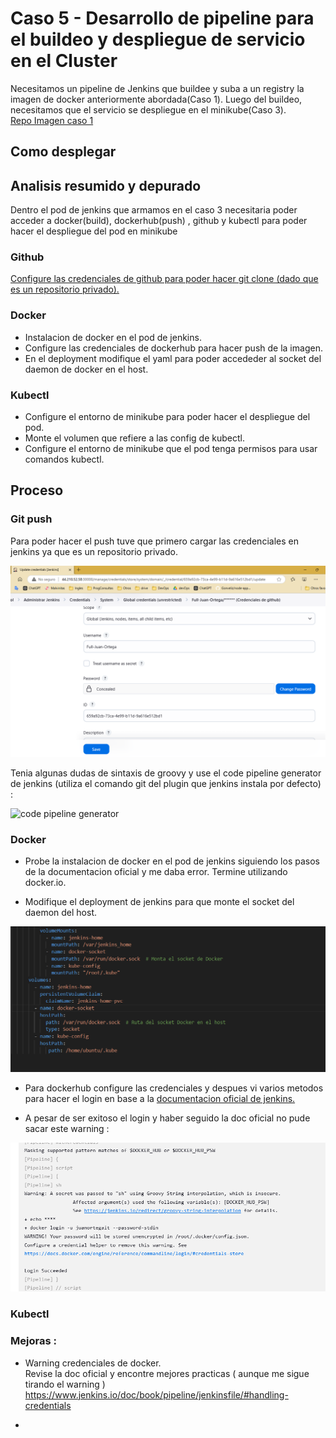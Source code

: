 # Caso 5 - Desarrollo de pipeline para el buildeo y despliegue de servicio en el Cluster
Necesitamos un pipeline de Jenkins que buildee y suba a un registry la imagen de docker anteriormente abordada(Caso 1). Luego del buildeo, necesitamos que el servicio se despliegue en el minikube(Caso 3).  
[Repo Imagen caso 1](https://github.com/Gonveliz/node-app/blob/master/Dockerfile)

## Como desplegar
## Analisis resumido y depurado

Dentro el pod de jenkins que armamos en el caso 3 necesitaria poder acceder a docker(build), dockerhub(push) , github y kubectl para poder hacer el despliegue del pod en minikube

### Github

[Configure las credenciales de github para poder hacer git clone (dado que es un repositorio privado). ](#git-push)

### Docker

* Instalacion de docker en el pod de jenkins.
* Configure las credenciales de dockerhub para hacer push de la imagen.  
* En el deployment modifique el yaml para poder accededer al socket del daemon de docker en el host. 

### Kubectl

* Configure el entorno de minikube para poder hacer el despliegue del pod.  
* Monte el volumen que refiere a las config de kubectl.
* Configure el entorno de minikube que el pod tenga permisos para usar comandos kubectl.


## Proceso

### Git push

Para poder hacer el push tuve que primero cargar las credenciales en jenkins ya que es un repositorio privado.

![git credentials](img/01-git-credentials.PNG)

Tenia algunas dudas de sintaxis de groovy y use el code pipeline generator de jenkins (utiliza el comando git del plugin que jenkins instala por defecto) :

![code pipeline generator](img/02-code-pipeline-generator.PNG)


### Docker

* Probe la instalacion de docker en el pod de jenkins siguiendo los pasos de la documentacion oficial y me daba error. Termine utilizando docker.io.

* Modifique el deployment de jenkins para que monte el socket del daemon del host.

![montajes](img/montajes.PNG)

* Para dockerhub configure las credenciales y despues vi varios metodos para hacer el login en base a la [documentacion oficial de jenkins.](https://www.jenkins.io/doc/book/pipeline/jenkinsfile/#handling-credentials)  

* A pesar de ser exitoso el login y haber seguido la doc oficial no pude sacar este warning : 

![docker warning](img/docker-warning-not-resolve.PNG)


### Kubectl

### Mejoras : 
- Warning credenciales de docker.  
Revise la doc oficial y encontre mejores practicas ( aunque me sigue tirando el warning )
<https://www.jenkins.io/doc/book/pipeline/jenkinsfile/#handling-credentials>

-